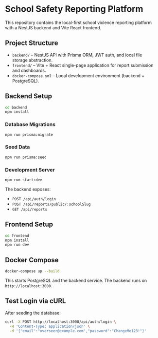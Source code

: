 # School Safety Reporting Platform

This repository contains the local-first school violence reporting platform with a NestJS backend and Vite React frontend.

## Project Structure

- `backend/` – NestJS API with Prisma ORM, JWT auth, and local file storage abstraction.
- `frontend/` – Vite + React single-page application for report submission and dashboards.
- `docker-compose.yml` – Local development environment (backend + PostgreSQL).

## Backend Setup

```bash
cd backend
npm install
```

### Database Migrations

```bash
npm run prisma:migrate
```

### Seed Data

```bash
npm run prisma:seed
```

### Development Server

```bash
npm run start:dev
```

The backend exposes:

- `POST /api/auth/login`
- `POST /api/reports/public/:schoolSlug`
- `GET /api/reports`

## Frontend Setup

```bash
cd frontend
npm install
npm run dev
```

## Docker Compose

```bash
docker-compose up --build
```

This starts PostgreSQL and the backend service. The backend runs on `http://localhost:3000`.

## Test Login via cURL

After seeding the database:

```bash
curl -X POST http://localhost:3000/api/auth/login \
  -H 'Content-Type: application/json' \
  -d '{"email":"overseer@example.com","password":"ChangeMe123!"}'
```
